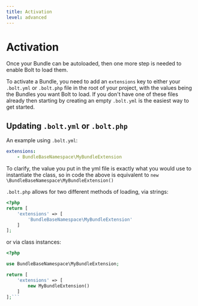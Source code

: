 ```yaml
---
title: Activation
level: advanced
---
```

Activation
==========

Once your Bundle can be autoloaded, then one more step is needed to enable Bolt
to load them.

To activate a Bundle, you need to add an `extensions` key to either your
`.bolt.yml` or `.bolt.php` file in the root of your project, with the values
being the Bundles you want Bolt to load. If you don't have one of these files
already then starting by creating an empty `.bolt.yml` is the easiest way to
get started.


Updating `.bolt.yml` or `.bolt.php`
-----------------------------------

An example using `.bolt.yml`:

```yaml
extensions:
    - BundleBaseNamespace\MyBundleExtension
```

To clarify, the value you put in the yml file is exactly what you would use to
instantiate the class, so in code the above is equivalent to
`new \BundleBaseNamespace\MyBundleExtension()`

`.bolt.php` allows for two different methods of loading, via strings:

```php
<?php
return [
    'extensions' => [
        'BundleBaseNamespace\MyBundleExtension'
    ]
];
```

or via class instances:
```php
<?php

use BundleBaseNamespace\MyBundleExtension;

return [
    'extensions' => [
        new MyBundleExtension()
    ]
];```
